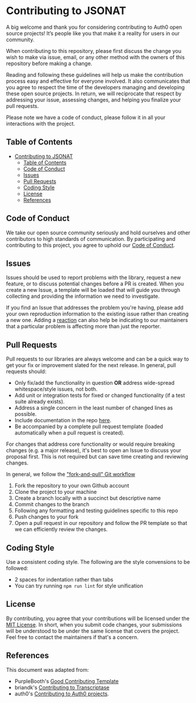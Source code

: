 # Contributing to JSONAT

A big welcome and thank you for considering contributing to Auth0 open source projects! It’s people like you that make it a reality for users in our community.

When contributing to this repository, please first discuss the change you wish to make via issue,
email, or any other method with the owners of this repository before making a change. 

Reading and following these guidelines will help us make the contribution process easy and effective for everyone involved. It also communicates that you agree to respect the time of the developers managing and developing these open source projects. In return, we will reciprocate that respect by addressing your issue, assessing changes, and helping you finalize your pull requests.

Please note we have a code of conduct, please follow it in all your interactions with the project.

## Table of Contents

- [Contributing to JSONAT](#contributing-to-jsonat)
  - [Table of Contents](#table-of-contents)
  - [Code of Conduct](#code-of-conduct)
  - [Issues](#issues)
  - [Pull Requests](#pull-requests)
  - [Coding Style](#coding-style)
  - [License](#license)
  - [References](#references)

## Code of Conduct

We take our open source community seriously and hold ourselves and other contributors to high standards of communication. By participating and contributing to this project, you agree to uphold our [Code of Conduct](https://github.com/jsonat/blob/main/CODE-OF-CONDUCT.md).

## Issues

Issues should be used to report problems with the library, request a new feature, or to discuss potential changes before a PR is created. When you create a new Issue, a template will be loaded that will guide you through collecting and providing the information we need to investigate.

If you find an Issue that addresses the problem you're having, please add your own reproduction information to the existing issue rather than creating a new one. Adding a [reaction](https://github.blog/2016-03-10-add-reactions-to-pull-requests-issues-and-comments/) can also help be indicating to our maintainers that a particular problem is affecting more than just the reporter.

## Pull Requests

Pull requests to our libraries are always welcome and can be a quick way to get your fix or improvement slated for the next release. In general, pull requests should:

- Only fix/add the functionality in question **OR** address wide-spread whitespace/style issues, not both.
- Add unit or integration tests for fixed or changed functionality (if a test suite already exists).
- Address a single concern in the least number of changed lines as possible.
- Include documentation in the repo [here](https://github.com/Mishieck/jsonat#readme).
- Be accompanied by a complete pull request template (loaded automatically when a pull request is created).

For changes that address core functionality or would require breaking changes (e.g. a major release), it's best to open an Issue to discuss your proposal first. This is not required but can save time creating and reviewing changes.

In general, we follow the ["fork-and-pull" Git workflow](https://github.com/susam/gitpr)

1. Fork the repository to your own Github account
2. Clone the project to your machine
3. Create a branch locally with a succinct but descriptive name
4. Commit changes to the branch
5. Following any formatting and testing guidelines specific to this repo
6. Push changes to your fork
7. Open a pull request in our repository and follow the PR template so that we can efficiently review the changes.

## Coding Style

Use a consistent coding style. The following are the style convensions to be followed:

* 2 spaces for indentation rather than tabs
* You can try running `npm run lint` for style unification

## License

By contributing, you agree that your contributions will be licensed under the [MIT License](http://choosealicense.com/licenses/mit/). In short, when you submit code changes, your submissions will be understood to be under the same license that covers the project. Feel free to contact the maintainers if that's a concern.

## References

This document was adapted from:

* PurpleBooth's [Good Contributing Template](https://gist.github.com/PurpleBooth/b24679402957c63ec426)
* briandk's [Contributing to Transcriptase](https://gist.github.com/briandk/3d2e8b3ec8daf5a27a62)
* auth0's [Contributing to Auth0 projects](https://github.com/auth0/open-source-template/blob/master/GENERAL-CONTRIBUTING.md).